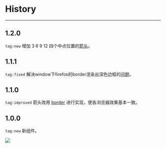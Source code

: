 # History

---

## 1.2.0

`tag:new` 增加 3 6 9 12 四个中点位置的[箭头](/#9%E7%82%B9%E9%92%9F%E4%BD%8D%E7%BD%AE)。

## 1.1.1

`tag:fixed` 解决window下firefox的border渲染出深色边框的[问题](https://i.alipayobjects.com/e/201307/da3fFSyPP.jpg)。

## 1.1.0

`tag:improved` 箭头改用 [border](http://www.css88.com/demo/border/border1.html) 进行实现，使各浏览器效果基本一致。

## 1.0.0

`tag:new` 新组件。

![](https://i.alipayobjects.com/e/201306/VoiDYoRIz.png)

